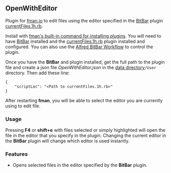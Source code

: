 ## OpenWithEditor

Plugin for [fman.io](https://fman.io) to edit files using the editor specified in the [BitBar](https://getbitbar.com/) plugin [currentFiles.1h.rb](https://getbitbar.com/plugins/System/currentFiles.1h.rb).

Install with [fman's built-in command for installing plugins](https://fman.io/docs/installing-plugins). You will need to have [BitBar](https://getbitbar.com/) installed and the [currentFiles.1h.rb](https://getbitbar.com/plugins/System/currentFiles.1h.rb) plugin installed and configured. You can also use the [Alfred BitBar Workflow](https://github.com/raguay/MyAlfred/blob/master/Alfred%203/BitBarWorkflow.alfredworkflow) to control the plugin.

Once you have the **BitBar** and plugin installed, get the full path to the plugin file and create a json file *OpenWithEditor.json* in the [data directory](https://fman.io/docs/customizing-fman)`/User` directory. Then add these line:

```
{
    "scriptLoc": "<Path to currentFiles.1h.rb>"
}
```

After restarting **fman**, you will be able to select the editor you are currently using to edit file.

### Usage

Pressing **F4** or **shift+e** with files selected or simply highlighted will open the file in the editor that you specify in the plugin. Changing the current editor in the **BitBar** plugin will change which editor is used instantly.

### Features

 - Opens selected files in the editor specified by the **BitBar** plugin.
